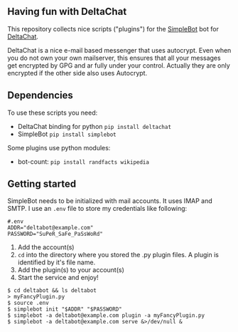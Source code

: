 Having fun with DeltaChat
---

This repository collects nice scripts ("plugins") for the [SimpleBot](https://github.com/simplebot-org/simplebot) bot for [DeltaChat](https://delta.chat/).

DeltaChat is a nice e-mail based messenger that uses autocrypt.
Even when you do not own your own mailserver, this ensures that all your messages get encrypted by GPG and ar fully under your control.
Actually they are only encrypted if the other side also uses Autocrypt.

## Dependencies
To use these scripts you need:
- DeltaChat binding for python `pip install deltachat`
- SimpleBot `pip install simplebot`

Some plugins use python modules:
- bot-count: `pip install randfacts wikipedia`


## Getting started
SimpleBot needs to be initialized with mail accounts. It uses IMAP and SMTP. I use an `.env` file to store my credentials like following:
```
#.env
ADDR="deltabot@example.com"
PASSWORD="SuPeR_SaFe_PaSsWoRd"
```

1. Add the account(s)
2. `cd` into the directory where you stored the .py plugin files. A plugin is identified by it's file name.
3. Add the plugin(s) to your account(s)
4. Start the service and enjoy!

```
$ cd deltabot && ls deltabot
> myFancyPlugin.py
$ source .env
$ simplebot init "$ADDR" "$PASSWORD"
$ simplebot -a deltabot@example.com plugin -a myFancyPlugin.py
$ simplebot -a deltabot@example.com serve &>/dev/null &
```
